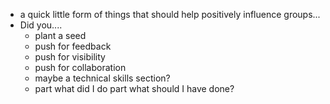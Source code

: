 - a quick little form of things that should help positively influence groups...
- Did you....
  - plant a seed
  - push for feedback
  - push for visibility
  - push for collaboration
  - maybe a technical skills section?
  - part what did I do part what should I have done?